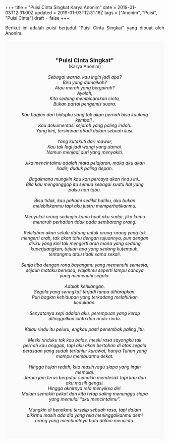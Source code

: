 +++
title = "Puisi Cinta Singkat Karya Anonim"
date = 2019-01-03T12:31:00Z
updated = 2019-01-03T12:31:16Z
tags = ["Anonim", "Puisi", "Puisi Cinta"]
draft = false
+++

<div dir="ltr" style="text-align: left;" trbidi="on"><div style="text-align: justify;">Berikut ini adalah puisi berjudul "Puisi Cinta Singkat" yang dibuat oleh Anonim.</div><br /><div style="background: #FAFAFA; font-size: 14px; height: auto; margin: 0 auto; padding: 50px; text-align: center; width: auto;"><span style="font-size: 18px;"><b>"Puisi Cinta Singkat"</b></span><br />(Karya Anonim) <br /><br /><i>Sebagai warna, kau ingin jadi apa?<br />Biru yang damaikah?<br />Atau merah yang bergairah?<br />Ayolah,<br />Kita sedang membicarakan cinta,<br />Bukan partai pengemis suara.<br /><br />Kau bagian dari hidupku yang tak akan pernah bisa kuulang kembali..<br />Kau dokumentasi sejarah yang paling indah.<br />Yang kini, tersimpan abadi dalam sebuah ilusi.<br /><br />Yang kutakuti dari mawar,<br />Kau tak lagi jadi wangi yang damai.<br />Namun menjadi duri yang menyakiti.<br /><br />Jika mencintaimu adalah mata pelajaran, maka aku akan hadir; duduk paling depan.<br /><br />Bagaimana mungkin kau kan percaya akan rindu ini..<br />Bila kau menganggap itu semua sebagai suatu hal yang palsu nan tabu.<br /><br />Bisa tidak, kau pahami sedikit hatiku, aku bukan melebihkanmu tapi aku justru memperhatikanmu.<br /><br />Menyukai orang sedingin kamu buat aku sadar, jika kamu menaruh perhatian tidak pada sembarang orang.<br /><br />Kelelahan akan selalu datang untuk orang-orang yang tak mengerti arah, tak akan tahu dengan tujuannya, pun dengan diriku yang kini tak mengerti arah mana yang sedang kuperjuangkan, tujuan apa yang sedang kutempuh, tentangmu atau tidak sama sekali.<br /><br />Senja tiba dengan rona bayangmu yang memenuhi semesta, sejauh mataku berkaca, wajahmu seperti lampu cahaya yang memenuhi segala.<br /><br />Adalah kehilangan.<br />Segala yang seringkali terjadi tanpa diharapkan.<br />Pun bagian kehidupan yang terkadang melahirkan kedukaan.<br /><br />Senyatanya sepi adalah aku, perempuan yang kerap ditinggalkan cinta dan rindu-rindu.<br /><br />Kalau rindu itu peluru, engkau pasti penembak paling jitu.<br /><br />Meski rinduku tak kau balas, meski rasa sayangku tak pernah kau anggap, tapi aku akan bertahan di atas segala perasaan yang sudah terlanjur kurawat, hanya Tuhan yang mampu membuatmu dekat.<br /><br />Hingga hujan redah, kita masih ragu siapa yang ingin memulai.<br />Jarum jam terus berputar semakin mendesak tapi kau dan aku masih gengsi.<br />Hingga akhirnya rela menyiksa diri.<br />Malam semakin pekat dan kita tetap saling menunggu siapa yang memulai “aku mencintaimu”.<br /><br />Mungkin di benakmu terselip sebuah rasa, tapi dalam pikirmu masih ada dia yang rela meninggalkanmu demi orang yang membuatnya buta dalam mencinta.<br /></i> </div></div>
